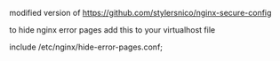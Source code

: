 modified version of https://github.com/stylersnico/nginx-secure-config

to hide nginx error pages add this to your virtualhost file

include /etc/nginx/hide-error-pages.conf;
